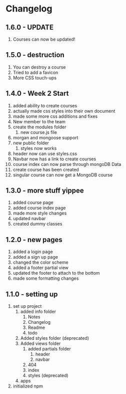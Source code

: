 # Changelog

## 1.6.0 - UPDATE

1. Courses can now be updated!

## 1.5.0 - destruction

1. You can destroy a course
2. Tried to add a favicon
3. More CSS touch-ups

## 1.4.0 - Week 2 Start

1. added ability to create courses
2. actually made css styles into their own document
3. made some more css additions and fixes
4. New member to the team
5. create the modules folder
   1. new course.js file
6. morgan and mongoose support
7. new public folder
   1. styles now works
8. header now can use styles.css
9. Navbar now has a link to create courses
10. course index can now parse through mongoDB Data
11. create course has been created
12. singular course can now get a MongoDB course

## 1.3.0 - more stuff yippee

1. added course page
2. added course index page
3. made more style changes
4. updated navbar
5. created dummy classes

## 1.2.0 - new pages

1. added a login page
2. added a sign up page
3. changed the color scheme
4. added a footer partial view
5. updated the footer to attach to the bottom
6. made some formatting changes

## 1.1.0 - setting up

1. set up project
   1. added info folder
      1. Notes
      2. Changelog
      3. Readme
      4. todo
   2. Added styles folder (deprecated)
   3. Added views folder
      1. added partials folder
         1. header
         2. navbar
      2. 404
      3. index
      4. styles (deprecated)
   4. apps
2. initialized npm
